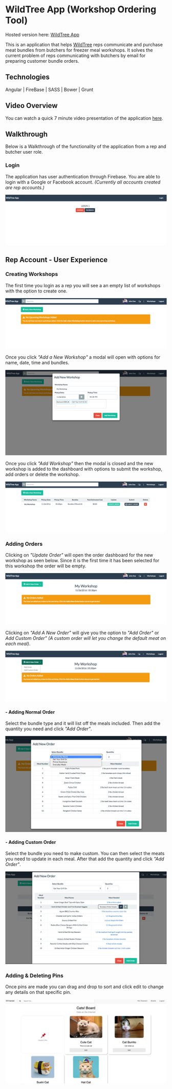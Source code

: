 # WildTree App (Workshop Ordering Tool)

Hosted version here: [WildTree App](#)


This is an application that helps [WildTree](http://www.wildtree.com) reps communicate and purchase meat bundles from butchers for freezer meal workshops.  It solves the current problem of reps communicating with butchers by email for preparing customer bundle orders.

## Technologies

Angular | FireBase | SASS | Bower | Grunt

## Video Overview

You can watch a quick 7 minute video presentation of the application [here](#).

## Walkthrough

Below is a Walkthrough of the functionality of the application from a rep and butcher user role.

### Login

The application has user authentication through Firebase.  You are able to login with a Google or Facebook account.  _(Currently all accounts created are rep accounts.)_

![Login](lib/img/login.png)

## Rep Account - User Experience

### Creating Workshops

The first time you login as a rep you will see a an empty list of workshops with the option to create one.

![CreateBoard](lib/img/dashboard.png)

Once you click _"Add a New Workshop"_ a modal will open with options for name, date, time and bundles.

![AddWorkshop](lib/img/addWorkshop.png)

Once you click _"Add Workshop"_ then the modal is closed and the new workshop is added to the dashboard with options to submit the workshop, add orders or delete the workshop.

![dashboardWorkshop](lib/img/dashboardWorkshop.png)

### Adding Orders

Clicking on _"Update Order"_ will open the order dashboard for the new workshop as seen below.  Since it is the first time it has been selected for this workshop the order will be empty.

![orderDashboard](lib/img/orderDashboard.png)

Clicking on _"Add A New Order"_ will give you the option to _"Add Order"_ or  _Add Custom Order"_ _(A custom order will let you change the default meat on each meal)_.

![addOrder](lib/img/addOrder.png)

####  - Adding Normal Order

Select the bundle type and it will list off the meals included.  Then add the quantity you need and click _"Add Order"_.

![NormalOrderModal](lib/img/normalOrderModal.png)

#### - Adding Custom Order

Select the bundle you need to make custom.  You can then select the meats you need to update in each meal.  After that add the quantity and click _"Add Order"_.

![customOrderModal](lib/img/customOrderModal.png)


### Adding & Deleting Pins

Once pins are made you can drag and drop to sort and click edit to change any details on that specific pin.

![Pins](https://github.com/daynewright/Winterest/blob/gh-pages/lib/img/pins.png)
